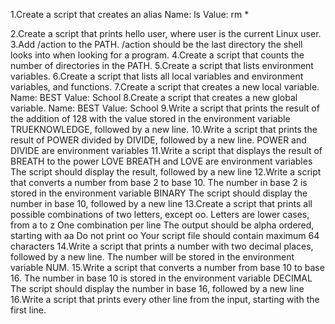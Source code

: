 1.Create a script that creates an alias
Name: ls
Value: rm *

2.Create a script that prints hello user, where user is the current Linux user.
3.Add /action to the PATH. /action should be the last directory the shell looks into when looking for a program.
4.Create a script that counts the number of directories in the PATH.
5.Create a script that lists environment variables.
6.Create a script that lists all local variables and environment variables, and functions.
7.Create a script that creates a new local variable.
Name: BEST
Value: School
8.Create a script that creates a new global variable.
Name: BEST
Value: School
9.Write a script that prints the result of the addition of 128 with the value stored in the environment variable TRUEKNOWLEDGE, followed by a new line.
10.Write a script that prints the result of POWER divided by DIVIDE, followed by a new line.
  POWER and DIVIDE are environment variables
11.Write a script that displays the result of BREATH to the power LOVE
  BREATH and LOVE are environment variables
  The script should display the result, followed by a new line
12.Write a script that converts a number from base 2 to base 10.
The number in base 2 is stored in the environment variable BINARY
The script should display the number in base 10, followed by a new line
13.Create a script that prints all possible combinations of two letters, except oo.
Letters are lower cases, from a to z
One combination per line
The output should be alpha ordered, starting with aa
Do not print oo
Your script file should contain maximum 64 characters
14.Write a script that prints a number with two decimal places, followed by a new line.
  The number will be stored in the environment variable NUM.
15.Write a script that converts a number from base 10 to base 16.
  The number in base 10 is stored in the environment variable DECIMAL
  The script should display the number in base 16, followed by a new line
16.Write a script that prints every other line from the input, starting with the first line.









